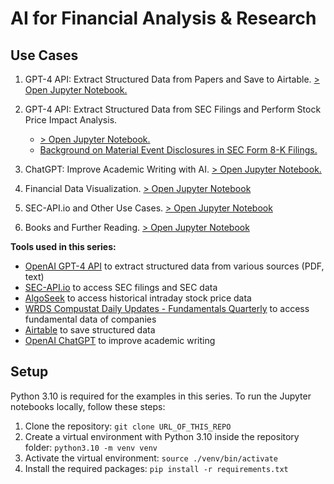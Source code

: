 # AI for Financial Analysis & Research

## Use Cases

1. GPT-4 API: Extract Structured Data from Papers and Save to Airtable. [> Open Jupyter Notebook.](./gpt-4-api-extract-data-from-papers/demo.ipynb)

2. GPT-4 API: Extract Structured Data from SEC Filings and Perform Stock Price Impact Analysis.

   - [> Open Jupyter Notebook.](./gpt-4-api-extract-data-from-sec-filings/demo.ipynb)
   - [Background on Material Event Disclosures in SEC Form 8-K Filings.](./gpt-4-api-extract-data-from-sec-filings/8K-background.ipynb)

3. ChatGPT: Improve Academic Writing with AI. [> Open Jupyter Notebook.](./chatgpt-improve-academic-writing/demo.ipynb)

4. Financial Data Visualization. [> Open Jupyter Notebook](./financial-data-visualization/demo.ipynb)
5. SEC-API.io and Other Use Cases. [> Open Jupyter Notebook](./sec-api.io-and-other-use-cases/demo.ipynb)
6. Books and Further Reading. [> Open Jupyter Notebook](./books-and-further-reading/demo.ipynb)

**Tools used in this series:**

- [OpenAI GPT-4 API](https://platform.openai.com/docs/guides/text-generation) to extract structured data from various sources (PDF, text)
- [SEC-API.io](https://sec-api.io) to access SEC filings and SEC data
- [AlgoSeek](https://algoseek.com/) to access historical intraday stock price data
- [WRDS Compustat Daily Updates - Fundamentals Quarterly](https://wrds-www.wharton.upenn.edu/pages/get-data/compustat-capital-iq-standard-poors/compustat/north-america-daily/fundamentals-quarterly/) to access fundamental data of companies
- [Airtable](https://airtable.com/) to save structured data
- [OpenAI ChatGPT](https://chat.openai.com/) to improve academic writing

## Setup

Python 3.10 is required for the examples in this series. To run the Jupyter notebooks locally, follow these steps:

1. Clone the repository: `git clone URL_OF_THIS_REPO`
1. Create a virtual environment with Python 3.10 inside the repository folder: `python3.10 -m venv venv`
1. Activate the virtual environment: `source ./venv/bin/activate`
1. Install the required packages: `pip install -r requirements.txt`

